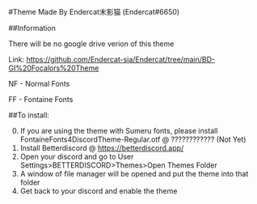 #Theme Made By Endercat末影猫 (Endercat#6650)

##Information

There will be no google drive verion of this theme

Link: https://github.com/Endercat-sia/Endercat/tree/main/BD-GI%20Focalors%20Theme

NF - Normal Fonts

FF - Fontaine Fonts

##To install:

0. If you are using the theme with Sumeru fonts, please install FontaineFonts4DiscordTheme-Regular.otf @ \???\???\???\??? (Not Yet)
1. Install Betterdiscord @ https://betterdiscord.app/
2. Open your discord and go to User Settings>BETTERDISCORD>Themes>Open Themes Folder
3. A window of file manager will be opened and put the theme into that folder
4. Get back to your discord and enable the theme
